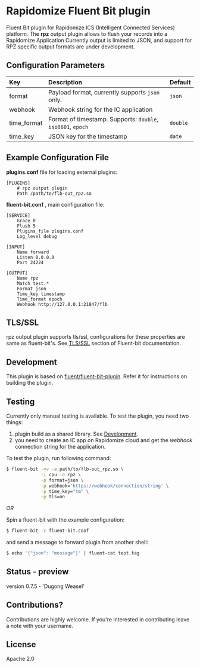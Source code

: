 # Rapidomize Fluent Bit plugin

Fluent Bit plugin for Rapidomize ICS (Intelligent Connected Services) platform.
The **rpz** output plugin allows to flush your records into a Rapidomize Application
Currently output is limited to JSON, and support for RPZ specific output formats 
are under development. 

## Configuration Parameters

| Key | Description | Default |
|:----|:------------|:--------|
|format| Payload format, currently supports `json` only. | `json` |
|webhook| Webhook string for the IC application | |
|time_format| Format of timestamp. Supports: `double`, `iso8601`, `epoch`| `double`|
|time_key | JSON key for the timestamp | `date` |

## Example Configuration File

__plugins.conf__ file for loading external plugins:

```
[PLUGINS]
    # rpz output plugin
    Path /path/to/flb-out_rpz.so
```

__fluent-bit.conf__ , main configuration file:

```
[SERVICE]
    Grace 0
    Flush 5
    Plugins_file plugins.conf
    Log_level debug

[INPUT]
    Name forward
    Listen 0.0.0.0
    Port 24224

[OUTPUT]
    Name rpz
    Match test.*
    Format json
    Time_key timestamp
    Time_format epoch
    Webhook http://127.0.0.1:21847/flb
```

## TLS/SSL

rpz output plugin supports tls/ssl, configurations for these properties are same
as fluent-bit's. See [TLS/SSL](https://docs.fluentbit.io/manual/v/0.12/configuration/tls_ssl)
section of Fluent-bit documentation.

## Development

This plugin is based on [fluent/fluent-bit-plugin](https://github.com/fluent/fluent-bit-plugin).
Refer it for instructions on building the plugin.

## Testing

Currently only manual testing is available. To test the plugin, you need two things:

1. plugin build as a shared library. See [Development](#development). 
2. you need to create an IC app on Rapidomize cloud and get the _webhook_ connection string for the application.

To test the plugin, run following command:

``` sh
$ fluent-bit -vv -e path/to/flb-out_rpz.so \
             -i cpu -o rpz \
             -p format=json \
             -p webhook='https://webhook/connection/string' \
             -p time_key="tm" \
             -p tls=on 
```

*OR*

Spin a fluent-bit with the example configuration:

``` sh
$ fluent-bit -c fluent-bit.conf
```

and send a message to forward plugin from another shell:

``` sh
$ echo '{"json": "message"}' | fluent-cat test.tag
```

## Status - preview
version 0.7.5 - 'Dugong Weasel'

## Contributions?
Contributions are highly welcome. If you're interested in contributing leave a note with your username.

## License
Apache 2.0
